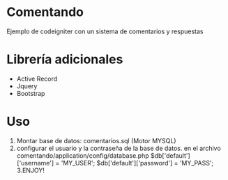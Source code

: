 Comentando
===========
Ejemplo de codeigniter con un sistema de comentarios y respuestas

Librería adicionales
===========
* Active Record
* Jquery
* Bootstrap 

Uso
==========
1. Montar base de datos: comentarios.sql (Motor MYSQL)
2. configurar el usuario y la contraseña de la base de datos.
   en el archivo comentando/application/config/database.php
            $db['default']['username'] = 'MY_USER';
            $db['default']['password'] = 'MY_PASS';
3.ENJOY!
